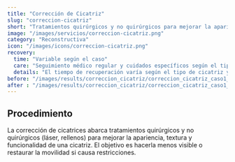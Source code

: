 ```yaml
---
title: "Corrección de Cicatriz"
slug: "correccion-cicatriz"
short: "Tratamientos quirúrgicos y no quirúrgicos para mejorar la apariencia, textura y función de cicatrices."
image: "/images/servicios/correccion-cicatriz.png"
category: "Reconstructiva"
icon: "/images/icons/correccion-cicatriz.png"
recovery: 
  time: "Variable según el caso"
  care: "Seguimiento médico regular y cuidados específicos según el tipo de tratamiento"
  details: "El tiempo de recuperación varía según el tipo de cicatriz y el tratamiento aplicado."
before: "/images/results/correccion_cicatriz/correccion_cicatriz_caso1_antes.jpg"
after : "/images/results/correccion_cicatriz/correccion_cicatriz_caso1_despues.jpg"
---
```



## Procedimiento
La corrección de cicatrices abarca tratamientos quirúrgicos y no quirúrgicos (láser, rellenos) para mejorar la apariencia, textura y funcionalidad de una cicatriz. El objetivo es hacerla menos visible o restaurar la movilidad si causa restricciones.


